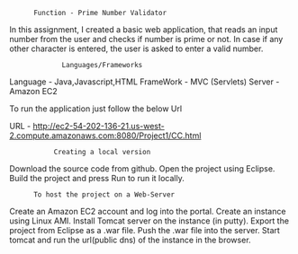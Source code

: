 

          Function - Prime Number Validator
In this assignment, I created a basic web application, that reads an input number from the user and checks if number is prime or not. In case if any other character is entered, the user is asked to enter a valid number.

                 Languages/Frameworks
Language - Java,Javascript,HTML FrameWork - MVC (Servlets) Server - Amazon EC2

To run the application just follow the below Url

URL - http://ec2-54-202-136-21.us-west-2.compute.amazonaws.com:8080/Project1/CC.html

               Creating a local version
Download the source code from github.
Open the project using Eclipse.
Build the project and press Run to run it locally.

          To host the project on a Web-Server
Create an Amazon EC2 account and log into the portal.
Create an instance using Linux AMI.
Install Tomcat server on the instance (in putty).
Export the project from Eclipse as a .war file.
Push the .war file into the server.
Start tomcat and run the url(public dns) of the instance in the browser.

